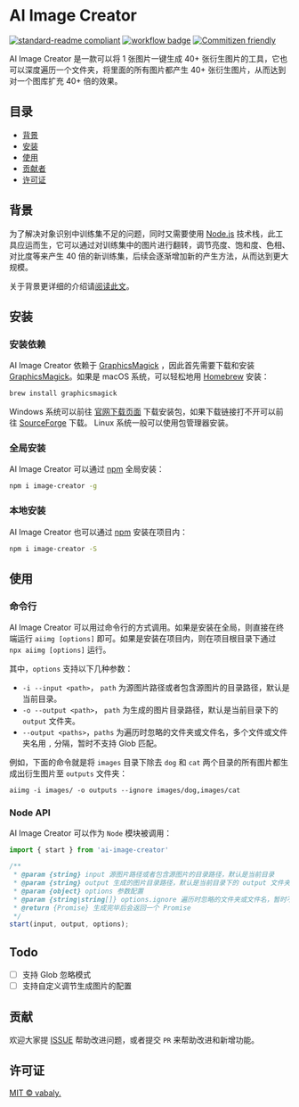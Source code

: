 # AI Image Creator

[![standard-readme compliant](https://img.shields.io/badge/readme%20style-standard-brightgreen.svg?style=flat-square)](https://github.com/RichardLitt/standard-readme) [![workflow badge](https://github.com/vabaly/ai-image-creator/workflows/build/badge.svg)](https://github.com/vabaly/ai-image-creator) [![Commitizen friendly](https://img.shields.io/badge/commitizen-friendly-brightgreen.svg)](http://commitizen.github.io/cz-cli/)

AI Image Creator 是一款可以将 1 张图片一键生成 40+ 张衍生图片的工具，它也可以深度遍历一个文件夹，将里面的所有图片都产生 40+ 张衍生图片，从而达到对一个图库扩充 40+ 倍的效果。

## 目录

- [背景](#背景)
- [安装](#安装)
- [使用](#使用)
- [贡献者](#贡献者)
- [许可证](#许可证)

## 背景

为了解决对象识别中训练集不足的问题，同时又需要使用 [Node.js](https://nodejs.org) 技术栈，此工具应运而生，它可以通过对训练集中的图片进行翻转，调节亮度、饱和度、色相、对比度等来产生 40 倍的新训练集，后续会逐渐增加新的产生方法，从而达到更大规模。

关于背景更详细的介绍请[阅读此文](https://github.com/vabaly/blog/issues/2)。

## 安装

### 安装依赖

AI Image Creator 依赖于 [GraphicsMagick](http://www.graphicsmagick.org/) ，因此首先需要下载和安装 [GraphicsMagick](http://www.graphicsmagick.org/)。如果是 macOS 系统，可以轻松地用 [Homebrew](http://mxcl.github.io/homebrew/) 安装：

```sh
brew install graphicsmagick
```

Windows 系统可以前往 [官网下载页面](http://www.graphicsmagick.org/download.html) 下载安装包，如果下载链接打不开可以前往 [SourceForge](https://sourceforge.net/projects/graphicsmagick/files/) 下载。 Linux 系统一般可以使用包管理器安装。

### 全局安装

AI Image Creator 可以通过 [npm](https://www.npmjs.com/) 全局安装：

```sh
npm i image-creator -g
```

### 本地安装

AI Image Creator 也可以通过 [npm](https://www.npmjs.com/) 安装在项目内：

```sh
npm i image-creator -S
```

## 使用

### 命令行

AI Image Creator 可以用过命令行的方式调用。如果是安装在全局，则直接在终端运行 `aiimg [options]` 即可。如果是安装在项目内，则在项目根目录下通过 `npx aiimg [options]` 运行。

其中，`options` 支持以下几种参数：

* `-i --input <path>`， `path` 为源图片路径或者包含源图片的目录路径，默认是当前目录。
* `-o --output <path>`， `path` 为生成的图片目录路径，默认是当前目录下的 `output` 文件夹。
* `--output <paths>`，`paths` 为遍历时忽略的文件夹或文件名，多个文件或文件夹名用 `,` 分隔，暂时不支持 Glob 匹配。

例如，下面的命令就是将 `images` 目录下除去 `dog` 和 `cat` 两个目录的所有图片都生成出衍生图片至 `outputs` 文件夹：

```
aiimg -i images/ -o outputs --ignore images/dog,images/cat
```

### Node API

AI Image Creator 可以作为 `Node` 模块被调用：

```js
import { start } from 'ai-image-creator'

/**
 * @param {string} input 源图片路径或者包含源图片的目录路径，默认是当前目录
 * @param {string} output 生成的图片目录路径，默认是当前目录下的 output 文件夹
 * @param {object} options 参数配置
 * @param {string|string[]} options.ignore 遍历时忽略的文件夹或文件名，暂时不支持 Glob 匹配
 * @return {Promise} 生成完毕后会返回一个 Promise
 */
start(input, output, options);
```

## Todo

- [ ] 支持 Glob 忽略模式
- [ ] 支持自定义调节生成图片的配置

## 贡献

欢迎大家提 [ISSUE](https://github.com/vabaly/ai-image-creator/issues/new) 帮助改进问题，或者提交 `PR` 来帮助改进和新增功能。

## 许可证

[MIT © vabaly.](./LICENSE)

